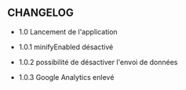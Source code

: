 CHANGELOG
---------

- 1.0 Lancement de l'application

- 1.0.1 minifyEnabled désactivé

- 1.0.2 possibilité de désactiver l'envoi de données

- 1.0.3 Google Analytics enlevé